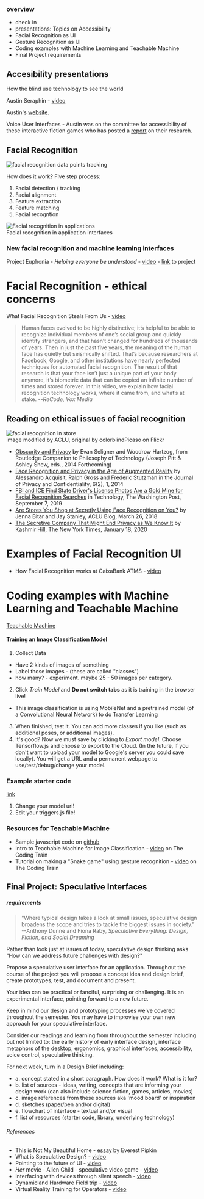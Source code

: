 ### overview

- check in
- presentations: Topics on Accessibility
- Facial Recognition as UI
- Gesture Recognition as UI
- Coding examples with Machine Learning and Teachable Machine
- Final Project requirements

## Accesibility presentations

How the blind use technology to see the world

Austin Seraphin - [video](https://www.youtube.com/watch?v=0EQOZRIA-nA)

Austin's [website](http://austinseraphin.net/).

Voice User Interfaces - Austin was on the committee for accessibility of these interactive fiction games who has posted a [report](http://accessibility.iftechfoundation.org/) on their research.

## Facial Recognition

![facial recognition data points tracking](https://miro.medium.com/max/1320/1*d2W1f95LVscUjodeSUFIUg.png)  

How does it work? Five step process:

1. Facial detection / tracking
2. Facial alignment
3. Feature extraction
4. Feature matching
5. Facial recogntion

![Facial recognition in applications](https://res.cloudinary.com/indysigner/image/fetch/f_auto,q_auto/w_2000/https://cloud.netlifyusercontent.com/assets/344dbf88-fdf9-42bb-adb4-46f01eedd629/05a12f1b-4341-4750-bef6-fcb0278e3c3d/face-recognition-feature-in-app-opt.png)  
Facial recognition in application interfaces  

### New facial recognition and machine learning interfaces

Project Euphonia - *Helping everyone be understood* - [video](https://www.youtube.com/watch?v=OAdegPmkK-o) - [link](https://sites.google.com/view/project-euphonia/) to project


# Facial Recognition - ethical concerns

What Facial Recognition Steals From Us - [video](https://www.youtube.com/watch?v=cc0dqW2HCRc)

> Human faces evolved to be highly distinctive; it’s helpful to be able to recognize individual members of one’s social group and quickly identify strangers, and that hasn’t changed for hundreds of thousands of years. Then in just the past five years, the meaning of the human face has quietly but seismically shifted. That’s because researchers at Facebook, Google, and other institutions have nearly perfected techniques for automated facial recognition.
> The result of that research is that your face isn’t just a unique part of your body anymore, it’s biometric data that can be copied an infinite number of times and stored forever. In this video, we explain how facial recognition technology works, where it came from, and what’s at stake. --*ReCode, Vox Media*

## Reading on ethical issues of facial recognition

![facial recognition in store](https://www.aclu.org/sites/default/files/styles/blog_main_wide_580x384/public/field_image/shopper_by_colorblindpicaso_credit.jpg?itok=I9w5OFmQ)  
image modified by ACLU, original by colorblindPicaso on Flickr

- [Obscurity and Privacy](https://papers.ssrn.com/sol3/papers.cfm?abstract_id=2439866) by Evan Seligner and Woodrow Hartzog, from Routledge Companion to Philosophy of Technology (Joseph Pitt & Ashley Shew, eds., 2014 Forthcoming)  
- [Face Recognition and Privacy in the Age of Augmented Reality](https://papers.ssrn.com/sol3/papers.cfm?abstract_id=3305312) by Alessandro Acquisit, Ralph Gross and Frederic Stutzman in the Journal of Privacy and Confidentiality, 6(2), 1, 2014
- [FBI and ICE Find State Driver's License Photos Are a Gold Mine for Facial Recognition Searches](https://www.washingtonpost.com/technology/2019/07/07/fbi-ice-find-state-drivers-license-photos-are-gold-mine-facial-recognition-searches/) in Technology, The Washington Post, September 7, 2019
- [Are Stores You Shop at Secretly Using Face Recognition on You?](https://www.aclu.org/blog/privacy-technology/surveillance-technologies/are-stores-you-shop-secretly-using-face) by Jenna Bitar and Jay Stanley, ACLU Blog, March 26, 2018
- [The Secretive Company That Might End Privacy as We Know It](https://www.nytimes.com/2020/01/18/technology/clearview-privacy-facial-recognition.html) by Kashmir Hill, The New York Times, January 18, 2020

# Examples of Facial Recognition UI

- How Facial Recognition works at CaixaBank ATMS - [video](https://www.youtube.com/watch?v=fLRsjktcN_k)

# Coding examples with Machine Learning and Teachable Machine

[Teachable Machine](https://teachablemachine.withgoogle.com/)

#### Training an Image Classification Model

1. Collect Data 
 - Have 2 kinds of images of something
 - Label those images - (these are called "classes")
 - how many? - experiment. maybe 25 - 50 images per category.
2. Click *Train Model* and **Do not switch tabs** as it is training in the browser live!
 - This image classification is using MobileNet and a pretrained model (of a Convolutional Neural Network) to do Transfer Learning
3. When finished, test it. You can add more classes if you like (such as additional poses, or additional images).
4. It's good? Now we must save by clicking to *Export model*. Choose Tensorflow.js and choose to export to the Cloud. (In the future, if you don't want to upload your model to Google's server you could save locally). You will get a URL and a permanent webpage to use/test/debug/change your model.


### Example starter code 

[link](https://editor.p5js.org/2sman/sketches/rtSl0Xmkq)

1. Change your model url!
2. Edit your triggers.js file!

### Resources for Teachable Machine

- Sample javascript code on [github](https://github.com/googlecreativelab/teachablemachine-community/tree/master/libraries/image)
- Intro to Teachable Machine for Image Classification - [video](https://www.youtube.com/watch?v=kwcillcWOg0) on The Coding Train
- Tutorial on making a "Snake game" using gesture recognition - [video](https://www.youtube.com/watch?v=UPgxnGC8oBU) on The Coding Train

## Final Project: Speculative Interfaces 

##### requirements

> “Where typical design takes a look at small issues, speculative design broadens the scope and tries to tackle the biggest issues in society.” --Anthony Dunne and Fiona Raby, *Speculative Everything: Design, Fiction, and Social Dreaming*

Rather than look just at issues of today, speculative design thinking asks "How can we address future challenges with design?"

Propose a speculative user interface for an application. Throughout the course of the project you will propose a concept idea and design brief, create prototypes, test, and document and present.

Your idea can be practical or fanciful, surprising or challenging. It is an experimental interface, pointing forward to a new future.

Keep in mind our design and prototyping processes we've covered throughout the semester. You may have to improvise your own new approach for your speculative interface.

Consider our readings and learning from throughout the semester including but not limited to: the early history of early interface design, interface metaphors of the desktop, ergonomics, graphical interfaces, accessibility, voice control, speculative thinking. 

For next week, turn in a Design Brief including:
- a. concept stated in a short paragraph. How does it work? What is it for?
- b. list of sources - ideas, writing, concepts that are informing your design work (can also include science fiction, games, articles, movies)
- c. image references from these sources aka 'mood board' or inspiration
- d. sketches (paper/pen and/or digital)
- e. flowchart of interface - textual and/or visual
- f. list of resources (starter code, library, underlying technology)

###### References
- This is Not My Beautiful Home - [essay](http://continentcontinent.cc/index.php/continent/article/view/334) by Everest Pipkin
- What is Speculative Design? - [video](https://www.youtube.com/watch?v=X0MBJ1UxpZ8)
- Pointing to the future of UI - [video](https://www.youtube.com/watch?v=b6YTQJVzwlI)
- *Her* movie - Alien Child - speculative video game - [video](https://www.youtube.com/watch?v=XAqedT9mukY)
- Interfacing with devices through silent speech - [video](https://www.youtube.com/watch?v=RuUSc53Xpeg)
- Dynamicland Hardware Field trip - [video](https://www.youtube.com/watch?v=OQpr454yhvM)
- Virtual Reality Training for Operators - [video](https://www.youtube.com/watch?v=KYK6wuFaES8)
